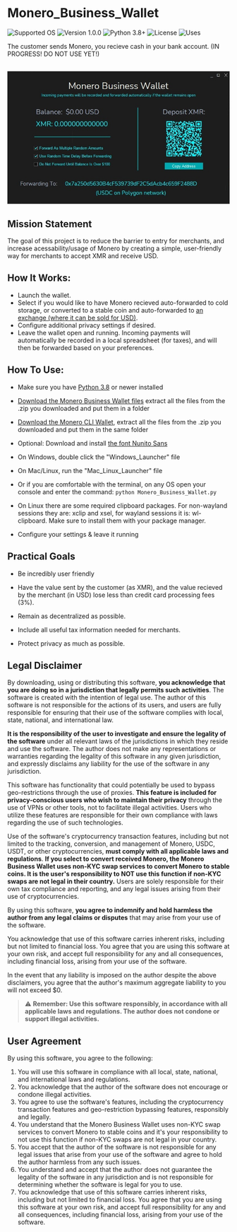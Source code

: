 # Monero_Business_Wallet
![Supported OS](https://img.shields.io/badge/Supported%20OS-Windows%20/%20Mac%20/%20Linux-blueviolet.svg)
![Version 1.0.0](https://img.shields.io/badge/Version-1.0.0-blue.svg)
![Python 3.8+](https://img.shields.io/badge/Python-3.8+-brightgreen.svg)
![License](https://img.shields.io/badge/License-MIT-yellow.svg)
![Uses](https://img.shields.io/badge/Uses-Monero%20RPC-orange.svg)

The customer sends Monero, you recieve cash in your bank account. (IN PROGRESS! DO NOT USE YET!)

<p align="center">
  <br><img src="Example.jpg" alt="Monero Business Wallet"><br>
</p>

## Mission Statement
The goal of this project is to reduce the barrier to entry for merchants, and increase acessability/usage of Monero by creating a simple, user-friendly way for merchants to accept XMR and receive USD. 

## How It Works: 
* Launch the wallet.
* Select if you would like to have Monero recieved auto-forwarded to cold storage, or converted to a stable coin and auto-forwarded to [an exchange (where it can be sold for USD)](https://www.coinbase.com/join/whitte_s6).
* Configure additional privacy settings if desired.
* Leave the wallet open and running. Incoming payments will automatically be recorded in a local spreadsheet (for taxes), and will then be forwarded based on your preferences.

## How To Use:
* Make sure you have [Python 3.8](https://www.python.org/downloads/) or newer installed
* [Download the Monero Business Wallet files](https://github.com/lukeprofits/Monero_Business_Wallet/archive/refs/heads/main.zip) extract all the files from the .zip you downloaded and put them in a folder
* [Download the Monero CLI Wallet](https://www.getmonero.org/downloads/#cli), extract all the files from the .zip you downloaded and put them in the same folder
  
* Optional: Download and install [the font Nunito Sans](https://fonts.google.com/specimen/Nunito+Sans)
* On Windows, double click the "Windows_Launcher" file
* On Mac/Linux, run the "Mac_Linux_Launcher" file 
* Or if you are comfortable with the terminal, on any OS open your console and enter the command: `python Monero_Business_Wallet.py`
* On Linux there are some required clipboard packages. For non-wayland sessions they are: xclip and xsel, for wayland sessions it is: wl-clipboard. Make sure to install them with your package manager.
* Configure your settings & leave it running

## Practical Goals

* Be incredibly user friendly

* Have the value sent by the customer (as XMR), and the value recieved by the merchant (in USD) lose less than credit card processing fees (3%).

* Remain as decentralized as possible.
  
* Include all useful tax information needed for merchants.

* Protect privacy as much as possible.


## Legal Disclaimer

By downloading, using or distributing this software, **you acknowledge that you are doing so in a jurisdiction that legally permits such activities**. The software is created with the intention of legal use. The author of this software is not responsible for the actions of its users, and users are fully responsible for ensuring that their use of the software complies with local, state, national, and international law.

**It is the responsibility of the user to investigate and ensure the legality of the software** under all relevant laws of the jurisdictions in which they reside and use the software. The author does not make any representations or warranties regarding the legality of this software in any given jurisdiction, and expressly disclaims any liability for the use of the software in any jurisdiction.

This software has functionality that could potentially be used to bypass geo-restrictions through the use of proxies. **This feature is included for privacy-conscious users who wish to maintain their privacy** through the use of VPNs or other tools, not to facilitate illegal activities. Users who utilize these features are responsible for their own compliance with laws regarding the use of such technologies.

Use of the software's cryptocurrency transaction features, including but not limited to the tracking, conversion, and management of Monero, USDC, USDT, or other cryptocurrencies, **must comply with all applicable laws and regulations**. **If you select to convert received Monero, the Monero Business Wallet uses non-KYC swap services to convert Monero to stable coins. It is the user's responsibility to NOT use this function if non-KYC swaps are not legal in their country.** Users are solely responsible for their own tax compliance and reporting, and any legal issues arising from their use of cryptocurrencies.

By using this software, **you agree to indemnify and hold harmless the author from any legal claims or disputes** that may arise from your use of the software.

You acknowledge that use of this software carries inherent risks, including but not limited to financial loss. You agree that you are using this software at your own risk, and accept full responsibility for any and all consequences, including financial loss, arising from your use of the software.

In the event that any liability is imposed on the author despite the above disclaimers, you agree that the author's maximum aggregate liability to you will not exceed $0.

> :warning: **Remember: Use this software responsibly, in accordance with all applicable laws and regulations. The author does not condone or support illegal activities.**

## User Agreement

By using this software, you agree to the following:

1. You will use this software in compliance with all local, state, national, and international laws and regulations.
2. You acknowledge that the author of the software does not encourage or condone illegal activities.
3. You agree to use the software's features, including the cryptocurrency transaction features and geo-restriction bypassing features, responsibly and legally.
4. You understand that the Monero Business Wallet uses non-KYC swap services to convert Monero to stable coins and it's your responsibility to not use this function if non-KYC swaps are not legal in your country.
5. You accept that the author of the software is not responsible for any legal issues that arise from your use of the software and agree to hold the author harmless from any such issues.
6. You understand and accept that the author does not guarantee the legality of the software in any jurisdiction and is not responsible for determining whether the software is legal for you to use.
7. You acknowledge that use of this software carries inherent risks, including but not limited to financial loss. You agree that you are using this software at your own risk, and accept full responsibility for any and all consequences, including financial loss, arising from your use of the software.
